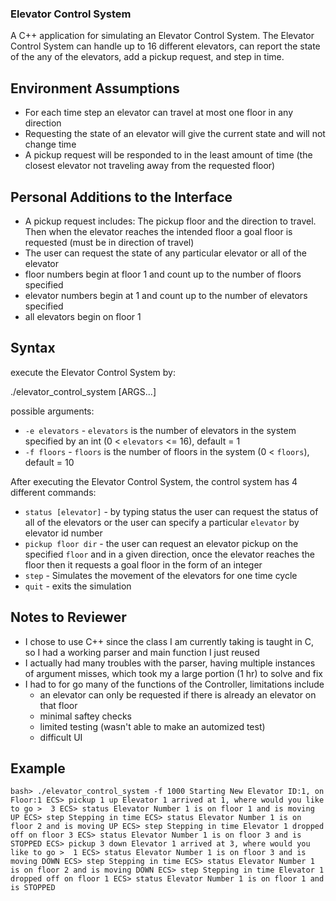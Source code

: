 ### Elevator Control System

A C++ application for simulating an Elevator Control System. The Elevator Control System can handle up to 16 different elevators, can report the state of the any of the elevators, add a pickup request, and step in time.


## Environment Assumptions

* For each time step an elevator can travel at most one floor in any direction
* Requesting the state of an elevator will give the current state and will not change time
* A pickup request will be responded to in the least amount of time (the closest elevator not traveling away from the requested floor)

## Personal Additions to the Interface

* A pickup request includes: The pickup floor and the direction to travel. Then when the elevator reaches the intended floor a goal floor is requested (must be in direction of travel)
* The user can request the state of any particular elevator or all of the elevator
* floor numbers begin at floor 1 and count up to the number of floors specified
* elevator numbers begin at 1 and count up to the number of elevators specified
* all elevators begin on floor 1

## Syntax

execute the Elevator Control System by:

./elevator_control_system [ARGS...]

possible arguments:
* `-e elevators` - `elevators` is the number of elevators in the system specified by an int (0 < `elevators` <= 16), default = 1
* `-f floors` - `floors` is the number of floors in the system (0 < `floors`), default = 10

After executing the Elevator Control System, the control system has 4 different commands:
* `status [elevator]` - by typing status the user can request the status of all of the elevators or the user can specify a particular `elevator` by elevator id number
* `pickup floor dir` - the user can request an elevator pickup on the specified `floor` and in a given direction, once the elevator reaches the floor then it requests a goal floor in the form of an integer
* `step` - Simulates the movement of the elevators for one time cycle
* `quit` - exits the simulation

## Notes to Reviewer
* I chose to use C++ since the class I am currently taking is taught in C, so I had a working parser and main function I just reused
* I actually had many troubles with the parser, having multiple instances of argument misses, which took my a large portion (1 hr) to solve and fix
* I had to for go many of the functions of the Controller, limitations include
	* an elevator can only be requested if there is already an elevator on that floor
	* minimal saftey checks
	* limited testing (wasn't able to make an automized test)
	* difficult UI

## Example
`
bash> ./elevator_control_system -f 1000
Starting New Elevator ID:1, on Floor:1
ECS> pickup 1 up
Elevator 1 arrived at 1, where would you like to go >  3
ECS> status
Elevator Number 1 is on floor 1 and is moving UP
ECS> step
Stepping in time
ECS> status
Elevator Number 1 is on floor 2 and is moving UP
ECS> step
Stepping in time
Elevator 1 dropped off on floor 3
ECS> status
Elevator Number 1 is on floor 3 and is STOPPED
ECS> pickup 3 down
Elevator 1 arrived at 3, where would you like to go >  1
ECS> status
Elevator Number 1 is on floor 3 and is moving DOWN
ECS> step
Stepping in time
ECS> status
Elevator Number 1 is on floor 2 and is moving DOWN
ECS> step
Stepping in time
Elevator 1 dropped off on floor 1
ECS> status
Elevator Number 1 is on floor 1 and is STOPPED
`



